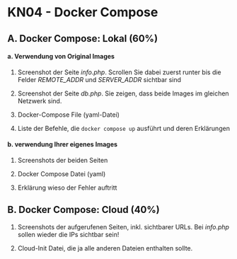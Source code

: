 # KN04 - Docker Compose

## A. Docker Compose: Lokal (60%)

#### a. Verwendung von Original Images
1. Screenshot der Seite *info.php*. Scrollen Sie dabei zuerst runter bis die Felder *REMOTE_ADDR*
und *SERVER_ADDR* sichtbar sind

2. Screenshot der Seite *db.php*. Sie zeigen, dass beide Images im gleichen Netzwerk sind.

3. Docker-Compose File (yaml-Datei)

4. Liste der Befehle, die `docker compose up` ausführt und deren Erklärungen

#### b. verwendung Ihrer eigenes Images

1. Screenshots der beiden Seiten

2. Docker Compose Datei (yaml)

3. Erklärung wieso der Fehler auftritt


## B. Docker Compose: Cloud (40%)

1. Screenshots der aufgerufenen Seiten, inkl. sichtbarer URLs. Bei *info.php* sollen wieder die IPs sichtbar sein!

2. Cloud-Init Datei, die ja alle anderen Dateien enthalten sollte.
